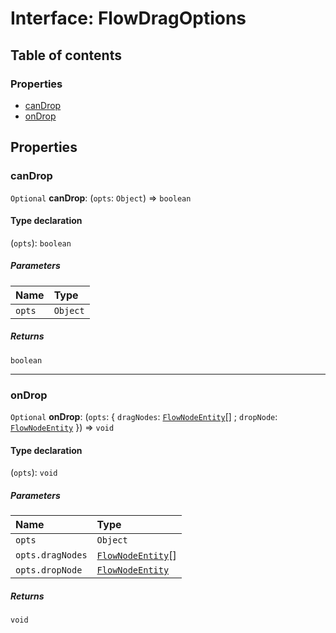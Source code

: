 # Interface: FlowDragOptions

## Table of contents

### Properties

* [canDrop](/auto-docs/editor/interfaces/FlowDragOptions.md#candrop)
* [onDrop](/auto-docs/editor/interfaces/FlowDragOptions.md#ondrop)

## Properties

### canDrop

`Optional` **canDrop**: (`opts`: `Object`) => `boolean`

#### Type declaration

(`opts`): `boolean`

##### Parameters

| Name | Type |
| :------ | :------ |
| `opts` | `Object` |

##### Returns

`boolean`

***

### onDrop

`Optional` **onDrop**: (`opts`: { `dragNodes`: [`FlowNodeEntity`](/auto-docs/editor/classes/FlowNodeEntity-1.md)\[] ; `dropNode`: [`FlowNodeEntity`](/auto-docs/editor/classes/FlowNodeEntity-1.md)  }) => `void`

#### Type declaration

(`opts`): `void`

##### Parameters

| Name | Type |
| :------ | :------ |
| `opts` | `Object` |
| `opts.dragNodes` | [`FlowNodeEntity`](/auto-docs/editor/classes/FlowNodeEntity-1.md)\[] |
| `opts.dropNode` | [`FlowNodeEntity`](/auto-docs/editor/classes/FlowNodeEntity-1.md) |

##### Returns

`void`
